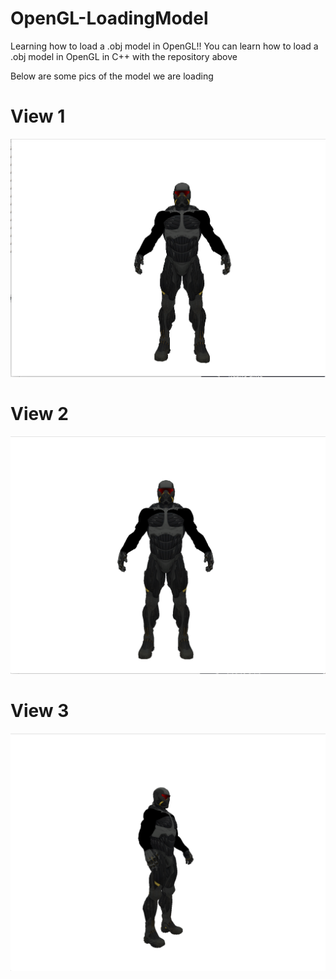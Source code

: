 # OpenGL-LoadingModel
Learning how to load a .obj model in OpenGL!!
You can learn how to load a .obj model in OpenGL in C++ with the repository above 

Below are some pics of the model we are loading 
# View 1
![N|Solid](https://raw.githubusercontent.com/NSAryan12/OpenGL-LoadingModel/master/imgs/1.png)

# View 2 
![N|Solid](https://raw.githubusercontent.com/NSAryan12/OpenGL-LoadingModel/master/imgs/2.png)

# View 3

![N|Solid](https://raw.githubusercontent.com/NSAryan12/OpenGL-LoadingModel/master/imgs/3.png)
